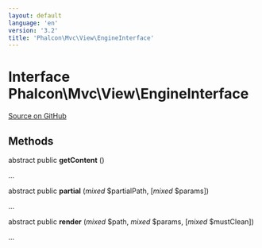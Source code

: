 ```yaml
---
layout: default
language: 'en'
version: '3.2'
title: 'Phalcon\Mvc\View\EngineInterface'
---
```

# Interface **Phalcon\Mvc\View\EngineInterface**

<a href="https://github.com/phalcon/cphalcon/tree/v3.2.0/phalcon/mvc/view/engineinterface.zep" class="btn btn-default btn-sm">Source on GitHub</a>

## Methods
abstract public  **getContent** ()

...


abstract public  **partial** (*mixed* $partialPath, [*mixed* $params])

...


abstract public  **render** (*mixed* $path, *mixed* $params, [*mixed* $mustClean])

...


